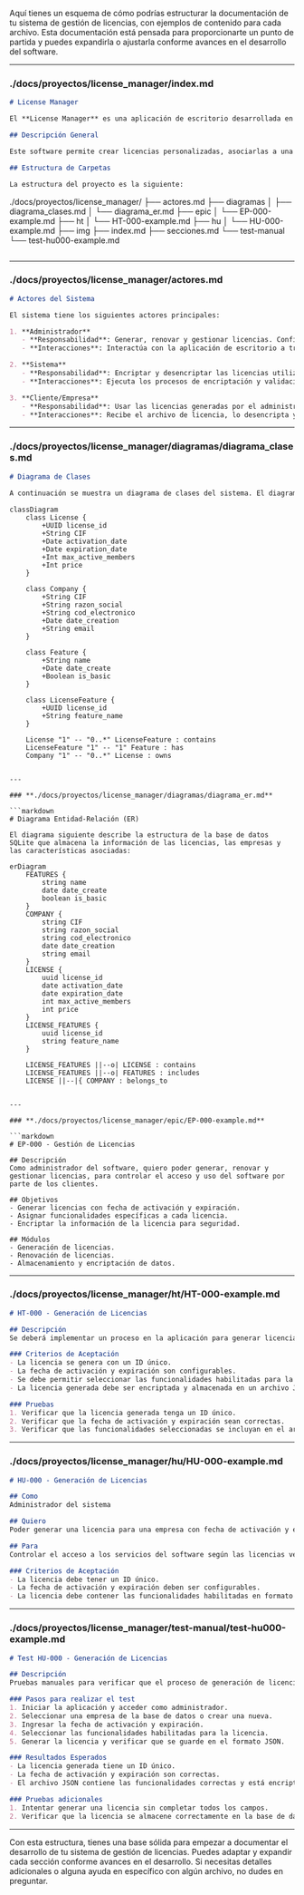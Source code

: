 Aquí tienes un esquema de cómo podrías estructurar la documentación de tu sistema de gestión de licencias, con ejemplos de contenido para cada archivo. Esta documentación está pensada para proporcionarte un punto de partida y puedes expandirla o ajustarla conforme avances en el desarrollo del software.

---

### **./docs/proyectos/license_manager/index.md**

```markdown
# License Manager

El **License Manager** es una aplicación de escritorio desarrollada en Python que permite generar, renovar y gestionar licencias para otro software. Utiliza una base de datos SQLite para almacenar la información sobre las licencias, las empresas, y las funcionalidades habilitadas en cada licencia.

## Descripción General

Este software permite crear licencias personalizadas, asociarlas a una empresa y generar un archivo JSON encriptado con la información de la licencia. Las licencias contienen información como la fecha de activación, expiración, y las funcionalidades disponibles. También están protegidas mediante un sistema de encriptación con clave pública y clave privada.

## Estructura de Carpetas

La estructura del proyecto es la siguiente:

```
./docs/proyectos/license_manager/
├── actores.md
├── diagramas
│   ├── diagrama_clases.md
│   └── diagrama_er.md
├── epic
│   └── EP-000-example.md
├── ht
│   └── HT-000-example.md
├── hu
│   └── HU-000-example.md
├── img
├── index.md
├── secciones.md
└── test-manual
    └── test-hu000-example.md
```
```

---

### **./docs/proyectos/license_manager/actores.md**

```markdown
# Actores del Sistema

El sistema tiene los siguientes actores principales:

1. **Administrador**
   - **Responsabilidad**: Generar, renovar y gestionar licencias. Configurar los parámetros de las licencias, como las funcionalidades habilitadas, fechas de activación y expiración.
   - **Interacciones**: Interactúa con la aplicación de escritorio a través de una interfaz gráfica para crear, editar y verificar las licencias.

2. **Sistema**
   - **Responsabilidad**: Encriptar y desencriptar las licencias utilizando el sistema de clave pública y clave privada. Verificar las licencias mediante validaciones de fecha y características.
   - **Interacciones**: Ejecuta los procesos de encriptación y validación de licencias.

3. **Cliente/Empresa**
   - **Responsabilidad**: Usar las licencias generadas por el administrador para acceder al software. Recibe la licencia en formato JSON y la utiliza para acceder a las funcionalidades habilitadas.
   - **Interacciones**: Recibe el archivo de licencia, lo desencripta y accede a las características asociadas a su licencia.
```

---

### **./docs/proyectos/license_manager/diagramas/diagrama_clases.md**

```markdown
# Diagrama de Clases

A continuación se muestra un diagrama de clases del sistema. El diagrama describe las principales entidades involucradas en la gestión de licencias y su interacción:

```
```mermaid
classDiagram
    class License {
        +UUID license_id
        +String CIF
        +Date activation_date
        +Date expiration_date
        +Int max_active_members
        +Int price
    }

    class Company {
        +String CIF
        +String razon_social
        +String cod_electronico
        +Date date_creation
        +String email
    }

    class Feature {
        +String name
        +Date date_create
        +Boolean is_basic
    }

    class LicenseFeature {
        +UUID license_id
        +String feature_name
    }

    License "1" -- "0..*" LicenseFeature : contains
    LicenseFeature "1" -- "1" Feature : has
    Company "1" -- "0..*" License : owns
```
```

---

### **./docs/proyectos/license_manager/diagramas/diagrama_er.md**

```markdown
# Diagrama Entidad-Relación (ER)

El diagrama siguiente describe la estructura de la base de datos SQLite que almacena la información de las licencias, las empresas y las características asociadas:

```
```mermaid
erDiagram
    FEATURES {
        string name
        date date_create
        boolean is_basic
    }
    COMPANY {
        string CIF
        string razon_social
        string cod_electronico
        date date_creation
        string email
    }
    LICENSE {
        uuid license_id
        date activation_date
        date expiration_date
        int max_active_members
        int price
    }
    LICENSE_FEATURES {
        uuid license_id
        string feature_name
    }

    LICENSE_FEATURES ||--o| LICENSE : contains
    LICENSE_FEATURES ||--o| FEATURES : includes
    LICENSE ||--|{ COMPANY : belongs_to
```
```

---

### **./docs/proyectos/license_manager/epic/EP-000-example.md**

```markdown
# EP-000 - Gestión de Licencias

## Descripción
Como administrador del software, quiero poder generar, renovar y gestionar licencias, para controlar el acceso y uso del software por parte de los clientes.

## Objetivos
- Generar licencias con fecha de activación y expiración.
- Asignar funcionalidades específicas a cada licencia.
- Encriptar la información de la licencia para seguridad.

## Módulos
- Generación de licencias.
- Renovación de licencias.
- Almacenamiento y encriptación de datos.
```

---

### **./docs/proyectos/license_manager/ht/HT-000-example.md**

```markdown
# HT-000 - Generación de Licencias

## Descripción
Se deberá implementar un proceso en la aplicación para generar licencias que incluyan la información de la empresa, los detalles de la licencia y las características habilitadas.

### Criterios de Aceptación
- La licencia se genera con un ID único.
- La fecha de activación y expiración son configurables.
- Se debe permitir seleccionar las funcionalidades habilitadas para la licencia.
- La licencia generada debe ser encriptada y almacenada en un archivo JSON.

### Pruebas
1. Verificar que la licencia generada tenga un ID único.
2. Verificar que la fecha de activación y expiración sean correctas.
3. Verificar que las funcionalidades seleccionadas se incluyan en el archivo JSON.
```

---

### **./docs/proyectos/license_manager/hu/HU-000-example.md**

```markdown
# HU-000 - Generación de Licencias

## Como
Administrador del sistema

## Quiero
Poder generar una licencia para una empresa con fecha de activación y expiración, y asignar funcionalidades específicas.

## Para
Controlar el acceso a los servicios del software según las licencias vendidas.

### Criterios de Aceptación
- La licencia debe tener un ID único.
- La fecha de activación y expiración deben ser configurables.
- La licencia debe contener las funcionalidades habilitadas en formato JSON.
```

---

### **./docs/proyectos/license_manager/test-manual/test-hu000-example.md**

```markdown
# Test HU-000 - Generación de Licencias

## Descripción
Pruebas manuales para verificar que el proceso de generación de licencias funcione correctamente.

### Pasos para realizar el test
1. Iniciar la aplicación y acceder como administrador.
2. Seleccionar una empresa de la base de datos o crear una nueva.
3. Ingresar la fecha de activación y expiración.
4. Seleccionar las funcionalidades habilitadas para la licencia.
5. Generar la licencia y verificar que se guarde en el formato JSON.

### Resultados Esperados
- La licencia generada tiene un ID único.
- La fecha de activación y expiración son correctas.
- El archivo JSON contiene las funcionalidades correctas y está encriptado.

### Pruebas adicionales
1. Intentar generar una licencia sin completar todos los campos.
2. Verificar que la licencia se almacene correctamente en la base de datos.
```

---

Con esta estructura, tienes una base sólida para empezar a documentar el desarrollo de tu sistema de gestión de licencias. Puedes adaptar y expandir cada sección conforme avances en el desarrollo. Si necesitas detalles adicionales o alguna ayuda en específico con algún archivo, no dudes en preguntar.